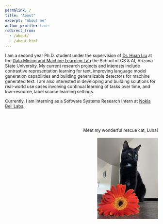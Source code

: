 ```yaml
---
permalink: /
title: "About"
excerpt: "About me"
author_profile: true
redirect_from: 
  - /about/
  - /about.html
---
```


I am a second year Ph.D. student under the supervision of [Dr. Huan Liu](https://www.public.asu.edu/~huanliu/) at the [Data Mining and Machine Learning Lab](https://dmml.asu.edu/home)  the School of CS & AI, Arizona State University. My current research projects and interests include contrastive representation learning for text, improving language model generation capabilities and building generalizable detectors for machine generated text. I am also interested in developing and building solutions for real-world use cases involving continual learning of tasks over time, and low-resource, label scarce learning settings.

Currently, I am interning as a Software Systems Research Intern at [Nokia Bell Labs](https://www.bell-labs.com/#gref).

<br/><br/>

<div style="text-align: right"> Meet my wonderful rescue cat, Luna! </div>
<br/>
<img align="right" src="/files/luna.jpg" alt="drawing" width="200"/>
